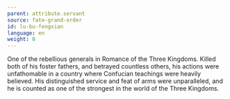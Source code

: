 ```yaml
---
parent: attribute.servant
source: fate-grand-order
id: lu-bu-fengxian
language: en
weight: 0
---
```


One of the rebellious generals in Romance of the Three Kingdoms.
Killed both of his foster fathers, and betrayed countless others, his actions were unfathomable in a country where Confucian teachings were heavily believed.
His distinguished service and feat of arms were unparalleled, and he is counted as one of the strongest in the world of the Three Kingdoms.
